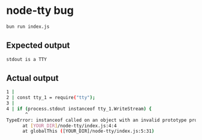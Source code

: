 # node-tty bug

```bash
bun run index.js
```

## Expected output

```bash
stdout is a TTY
```

## Actual output

```bash
1 | 
2 | const tty_1 = require("tty");
3 | 
4 | if (process.stdout instanceof tty_1.WriteStream) {
       ^
TypeError: instanceof called on an object with an invalid prototype property.
      at [YOUR_DIR]/node-tty/index.js:4:4
      at globalThis ([YOUR_DIR]/node-tty/index.js:5:31)
```

